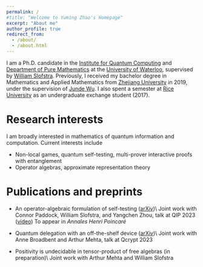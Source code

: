 ```yaml
---
permalink: /
#title: "Welcome to Yuming Zhao's Homepage"
excerpt: "About me"
author_profile: true
redirect_from: 
  - /about/
  - /about.html
---
```


I am a Ph.D. candidate in the [Institute for Quantum Computing](https://uwaterloo.ca/institute-for-quantum-computing/) and [Department of Pure Mathematics](https://uwaterloo.ca/pure-mathematics/) at the [University of Waterloo](https://uwaterloo.ca/), supervised by [William Slofstra](http://elliptic.space/). Previously, I received my bachelor degree in Mathematics and Applied Mathematics from [Zhejiang University](https://www.zju.edu.cn/english/) in 2019, under the supervision of [Junde Wu](https://person.zju.edu.cn/en/wujunde). I also spent a semester at [Rice University](https://www.rice.edu/) as an undergraduate exchange student (2017).


Research interests
======
I am broadly interested in mathematics of quantum information and computation. Current interests include
- Non-local games, quantum self-testing,  multi-prover interactive proofs with entanglement
- Operator algebras, approximate representation theory


Publications and preprints
======
- An operator-algebraic formulation of self-testing ([arXiv](https://arxiv.org/abs/2301.11291))\\
    Joint work with Connor Paddock, William Slofstra, and Yangchen Zhou, talk at QIP 2023 ([video](https://www.youtube.com/watch?v=QsFMjlEF7Wk))
    To appear in <em>Annales Henri Poincaré</em>

- Quantum delegation with an off-the-shelf device ([arXiv](https://arxiv.org/abs/2304.03448))\\
    Joint work with Anne Broadbent and Arthur Mehta, talk at Qcrypt 2023

- Positivity is undecidable in tensor-product of free algebras (in preparation)\\
    Joint work with Arthur Mehta and William Slofstra

    
  



